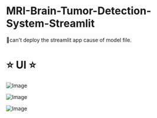 # MRI-Brain-Tumor-Detection-System-Streamlit

🥲can't deploy the streamlit app cause of model file.

# ⭐ UI ⭐
![Image](https://github.com/user-attachments/assets/46bb8d5c-075d-4b8a-9c04-ebb310441f1e)

![Image](https://github.com/user-attachments/assets/16b9e823-3ba7-4b66-8306-c11b6d8fe264)

![Image](https://github.com/user-attachments/assets/627073db-5fc9-4d3f-927b-5726f60c42ec)
